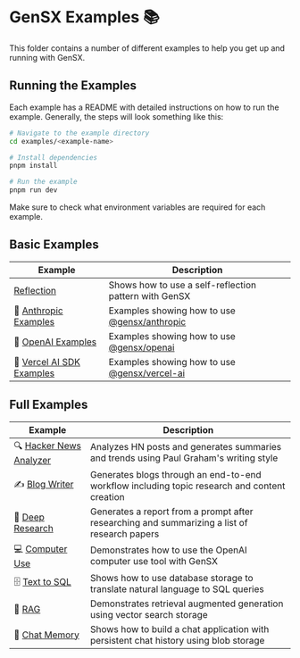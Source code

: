 # GenSX Examples 📚

This folder contains a number of different examples to help you get up and running with GenSX.

## Running the Examples

Each example has a README with detailed instructions on how to run the example. Generally, the steps will look something like this:

```bash
# Navigate to the example directory
cd examples/<example-name>

# Install dependencies
pnpm install

# Run the example
pnpm run dev
```

Make sure to check what environment variables are required for each example.

## Basic Examples

| Example                                       | Description                                                                                              |
| --------------------------------------------- | -------------------------------------------------------------------------------------------------------- |
| [Reflection](./reflection)                    | Shows how to use a self-reflection pattern with GenSX                                                    |
| 🦾 [Anthropic Examples](./anthropic-examples) | Examples showing how to use [@gensx/anthropic](https://www.gensx.com/docs/component-reference/anthropic) |
| 🧠 [OpenAI Examples](./openai-examples)       | Examples showing how to use [@gensx/openai](https://www.gensx.com/docs/component-reference/openai)       |
| 🌊 [Vercel AI SDK Examples](./vercel-ai)      | Examples showing how to use [@gensx/vercel-ai](https://www.gensx.com/docs/component-reference/vercel-ai) |

## Full Examples

| Example                                           | Description                                                                                  |
| ------------------------------------------------- | -------------------------------------------------------------------------------------------- |
| 🔍 [Hacker News Analyzer](./hacker-news-analyzer) | Analyzes HN posts and generates summaries and trends using Paul Graham's writing style       |
| ✍️ [Blog Writer](./blog-writer)                   | Generates blogs through an end-to-end workflow including topic research and content creation |
| 🔬 [Deep Research](./deep-research)               | Generates a report from a prompt after researching and summarizing a list of research papers |
| 💻 [Computer Use](./openai-computer-use)          | Demonstrates how to use the OpenAI computer use tool with GenSX                              |
| 🗄️ [Text to SQL](./text-to-sql)                   | Shows how to use database storage to translate natural language to SQL queries               |
| 🔎 [RAG](./rag)                                   | Demonstrates retrieval augmented generation using vector search storage                      |
| 💬 [Chat Memory](./chat-memory)                   | Shows how to build a chat application with persistent chat history using blob storage        |
